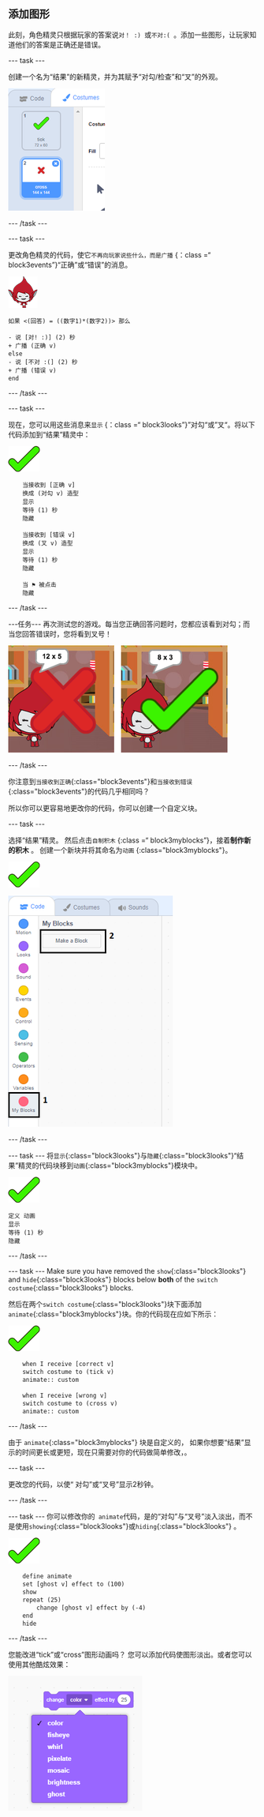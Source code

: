 ## 添加图形

此刻，角色精灵只根据玩家的答案说`对！ :) `或`不对:( `。添加一些图形，让玩家知道他们的答案是正确还是错误。

\--- task \---

创建一个名为“结果”的新精灵，并为其赋予“对勾/检查”和“叉”的外观。

![带有对勾和叉号的精灵。](images/brain-result.png)

\--- /task \---

\--- task \---

更改角色精灵的代码，使它`不再向玩家说些什么，而是广播` {：class =“ block3events”}“正确”或“错误”的消息。

![角色精灵](images/giga-sprite.png)

```blocks3
如果 <(回答) = ((数字1)*(数字2))> 那么

- 说 [对! :)] (2) 秒
+ 广播 (正确 v)
else
- 说 [不对 :(] (2) 秒
+ 广播 (错误 v)
end
```

\--- /task \---

\--- task \---

现在，您可以用这些消息来`显示` {：class =“ block3looks”}”对勾“或”叉“。将以下代码添加到“结果”精灵中：

![结果精灵](images/result-sprite.png)

```blocks3
    当接收到 [正确 v]
    换成 (对勾 v) 造型
    显示
    等待 (1) 秒
    隐藏

    当接收到 [错误 v]
    换成 (叉 v) 造型
    显示
    等待 (1) 秒
    隐藏

    当 ⚑ 被点击
    隐藏
```

\--- /task \---

\---任务\--- 再次测试您的游戏。每当您正确回答问题时，您都应该看到对勾；而当您回答错误时，您将看到叉号！

![对勾表示正确，叉号表示错误](images/brain-test-answer.png)

\--- /task \---

你注意到`当接收到正确`{:class="block3events"}和`当接收到错误`{:class="block3events"}的代码几乎相同吗？

所以你可以更容易地更改你的代码，你可以创建一个自定义块。

\--- task \---

选择“结果”精灵。 然后点击`自制积木` {:class =“ block3myblocks”}，接着**制作新的积木** 。 创建一个新块并将其命名为`动画` {:class="block3myblocks"}。

![结果精灵](images/result-sprite.png)

![创建一个名为动画的块](images/brain-animate-function.png)

\--- /task \---

\--- task \--- 将`显示`{:class="block3looks"}与`隐藏`{:class="block3looks"}“结果”精灵的代码块移到`动画`{:class="block3myblocks"}模块中。

![结果精灵](images/result-sprite.png)

```blocks3
定义 动画
显示
等待 (1) 秒
隐藏
```

\--- /task \---

\--- task \--- Make sure you have removed the `show`{:class="block3looks"} and `hide`{:class="block3looks"} blocks below **both** of the `switch costume`{:class="block3looks"} blocks.

然后在两个`switch costume`{:class="block3looks"}块下面添加` animate`{:class="block3myblocks"}块。你的代码现在应如下所示：

![结果精灵](images/result-sprite.png)

```blocks3
    when I receive [correct v]
    switch costume to (tick v)
    animate:: custom

    when I receive [wrong v]
    switch costume to (cross v)
    animate:: custom
```

\--- /task \---

由于 `animate`{:class="block3myblocks"} 块是自定义的， 如果你想要“结果”显示的时间更长或更短，现在只需要对你的代码做简单修改，。

\--- task \---

更改您的代码，以使“ 对勾”或“叉号”显示2秒钟。

\--- /task \---

\--- task \--- 你可以修改你的` animate`代码，是的“对勾”与“叉号”淡入淡出，而不是使用`showing`{:class="block3looks"}或`hiding`{:class="block3looks"} 。

![结果精灵](images/result-sprite.png)

```blocks3
    define animate
    set [ghost v] effect to (100)
    show
    repeat (25)
        change [ghost v] effect by (-4)
    end
    hide
```

\--- /task \---

您能改进“tick”或“cross”图形动画吗？ 您可以添加代码使图形淡出。或者您可以使用其他酷炫效果：

![截屏](images/brain-effects.png)